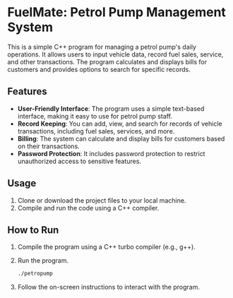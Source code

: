# FuelMate: Petrol Pump Management System

This is a simple C++ program for managing a petrol pump's daily operations. It allows users to input vehicle data, record fuel sales, service, and other transactions. The program calculates and displays bills for customers and provides options to search for specific records.

## Features

- **User-Friendly Interface**: The program uses a simple text-based interface, making it easy to use for petrol pump staff.
- **Record Keeping**: You can add, view, and search for records of vehicle transactions, including fuel sales, services, and more.
- **Billing**: The system can calculate and display bills for customers based on their transactions.
- **Password Protection**: It includes password protection to restrict unauthorized access to sensitive features.

## Usage

1. Clone or download the project files to your local machine.
2. Compile and run the code using a C++ compiler.

## How to Run

1. Compile the program using a C++ turbo compiler (e.g., g++).
   
2. Run the program.
   
   ```bash
   ./petropump

   
3. Follow the on-screen instructions to interact with the program.
